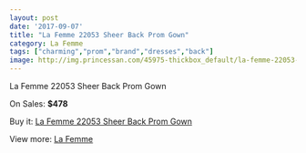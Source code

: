 ```yaml
---
layout: post
date: '2017-09-07'
title: "La Femme 22053 Sheer Back Prom Gown"
category: La Femme
tags: ["charming","prom","brand","dresses","back"]
image: http://img.princessan.com/45975-thickbox_default/la-femme-22053-sheer-back-prom-gown.jpg
---
```

La Femme 22053 Sheer Back Prom Gown

On Sales: **$478**
<a href="https://www.princessan.com/en/la-femme/21117-la-femme-22053-sheer-back-prom-gown.html"><amp-img layout="responsive" width="600" height="600" src="//img.princessan.com/45975-thickbox_default/la-femme-22053-sheer-back-prom-gown.jpg" alt="La Femme 22053 Sheer Back Prom Gown 0" /></a>
<a href="https://www.princessan.com/en/la-femme/21117-la-femme-22053-sheer-back-prom-gown.html"><amp-img layout="responsive" width="600" height="600" src="//img.princessan.com/45978-thickbox_default/la-femme-22053-sheer-back-prom-gown.jpg" alt="La Femme 22053 Sheer Back Prom Gown 1" /></a>
<a href="https://www.princessan.com/en/la-femme/21117-la-femme-22053-sheer-back-prom-gown.html"><amp-img layout="responsive" width="600" height="600" src="//img.princessan.com/45977-thickbox_default/la-femme-22053-sheer-back-prom-gown.jpg" alt="La Femme 22053 Sheer Back Prom Gown 2" /></a>
<a href="https://www.princessan.com/en/la-femme/21117-la-femme-22053-sheer-back-prom-gown.html"><amp-img layout="responsive" width="600" height="600" src="//img.princessan.com/45976-thickbox_default/la-femme-22053-sheer-back-prom-gown.jpg" alt="La Femme 22053 Sheer Back Prom Gown 3" /></a>

Buy it: [La Femme 22053 Sheer Back Prom Gown](https://www.princessan.com/en/la-femme/21117-la-femme-22053-sheer-back-prom-gown.html "La Femme 22053 Sheer Back Prom Gown")

View more: [La Femme](https://www.princessan.com/en/28-la-femme "La Femme")